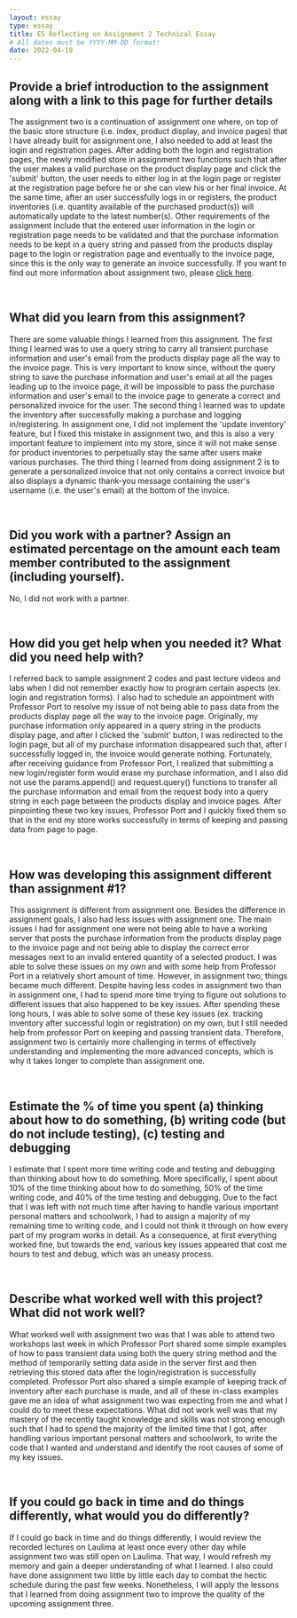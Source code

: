 ```yaml
---
layout: essay
type: essay
title: E5 Reflecting on Assignment 2 Technical Essay
# All dates must be YYYY-MM-DD format!
date: 2022-04-19
---
```


<h2>Provide a brief introduction to the assignment along with a link to this page for further details</h2>
<p>
The assignment two is a continuation of assignment one where, on top of the basic store structure (i.e. index, product display, and invoice pages) that I have already built for assignment one, I also needed to add at least the login and registration pages. After adding both the login and registration pages, the newly modified store in assignment two functions such that after the user makes a valid purchase on the product display page and click the 'submit' button, the user needs to either log in at the login page or register at the registration page before he or she can view his or her final invoice. At the same time, after an user successfully logs in or registers, the product inventories (i.e. quantity available of the purchased product(s)) will automatically update to the latest number(s). Other requirements of the assignment include that the entered user information in the login or registration page needs to be validated and that the purchase information needs to be kept in a query string and passed from the products display page to the login or registration page and eventually to the invoice page, since this is the only way to generate an invoice successfully. If you want to find out more information about assignment two, please <a href="https://dport96.github.io/ITM352/morea/150.Assignment2/experience-Assignment2_retrospective.html">click here</a>.
</p>
<br>
<h2>What did you learn from this assignment?</h2>
<p>
There are some valuable things I learned from this assignment. The first thing I learned was to use a query string to carry all transient purchase information and user's email from the products display page all the way to the invoice page. This is very important to know since, without the query string to save the purchase information and user's email at all the pages leading up to the invoice page, it will be impossible to pass the purchase information and user's email to the invoice page to generate a correct and personalized invoice for the user. The second thing I learned was to update the inventory after successfully making a purchase and logging in/registering. In assignment one, I did not implement the 'update inventory' feature, but I fixed this mistake in assignment two, and this is also a very important feature to implement into my store, since it will not make sense for product inventories to perpetually stay the same after users make various purchases. The third thing I learned from doing assignment 2 is to generate a personalized invoice that not only contains a correct invoice but also displays a dynamic thank-you message containing the user's username (i.e. the user's email) at the bottom of the invoice. 
</p>
<br>
<h2>Did you work with a partner? Assign an estimated percentage on the amount each team member contributed to the assignment (including yourself).</h2>
<p>
No, I did not work with a partner.
</p>
<br>
<h2>How did you get help when you needed it? What did you need help with?</h2>
<p>
I referred back to sample assignment 2 codes and past lecture videos and labs when I did not remember exactly how to program certain aspects (ex. login and registration forms). I also had to schedule an appointment with Professor Port to resolve my issue of not being able to pass data from the products display page all the way to the invoice page. Originally, my purchase information only appeared in a query string in the products display page, and after I clicked the 'submit' button, I was redirected to the login page, but all of my purchase information disappeared such that, after I successfully logged in, the invoice would generate nothing. Fortunately, after receiving guidance from Professor Port, I realized that submitting a new login/register form would erase my purchase information, and I also did not use the params.append() and request.query() functions to transfer all the purchase information and email from the request body into a query string in each page between the products display and invoice pages. After pinpointing these two key issues, Professor Port and I quickly fixed them so that in the end my store works successfully in terms of keeping and passing data from page to page.
</p>
<br>
<h2>How was developing this assignment different than assignment #1?</h2>
<p>
This assignment is different from assignment one. Besides the difference in assignment goals, I also had less issues with assignment one. The main issues I had for assignment one were not being able to have a working server that posts the purchase information from the products display page to the invoice page and not being able to display the correct error messages next to an invalid entered quantity of a selected product. I was able to solve these issues on my own and with some help from Professor Port in a relatively short amount of time. However, in assignment two, things became much different. Despite having less codes in assignment two than in assignment one, I had to spend more time trying to figure out solutions to different issues that also happened to be key issues. After spending these long hours, I was able to solve some of these key issues (ex. tracking inventory after successful login or registration) on my own, but I still needed help from professor Port on keeping and passing transient data. Therefore, assignment two is certainly more challenging in terms of effectively understanding and implementing the more advanced concepts, which is why it takes longer to complete than assignment one.
</p>
<br>
<h2>Estimate the % of time you spent (a) thinking about how to do something, (b) writing code (but do not include testing), (c) testing and debugging</h2>
<p>
I estimate that I spent more time writing code and testing and debugging than thinking about how to do something. More specifically, I spent about 10% of the time thinking about how to do something, 50% of the time writing code, and 40% of the time testing and debugging. Due to the fact that I was left with not much time after having to handle various important personal matters and schoolwork, I had to assign a majority of my remaining time to writing code, and I could not think it through on how every part of my program works in detail. As a consequence, at first everything worked fine, but towards the end, various key issues appeared that cost me hours to test and debug, which was an uneasy process. 
</p>
<br>
<h2>Describe what worked well with this project? What did not work well?</h2>
<p>
What worked well with assignment two was that I was able to attend two workshops last week in which Professor Port shared some simple examples of how to pass transient data using both the query string method and the method of temporarily setting data aside in the server first and then retrieving this stored data after the login/registration is successfully completed. Professor Port also shared a simple example of keeping track of inventory after each purchase is made, and all of these in-class examples gave me an idea of what assignment two was expecting from me and what I could do to meet these expectations. What did not work well was that my mastery of the recently taught knowledge and skills was not strong enough such that I had to spend the majority of the limited time that I got, after handling various important personal matters and schoolwork, to write the code that I wanted and understand and identify the root causes of some of my key issues.
</p>
<br>
<h2>If you could go back in time and do things differently, what would you do differently?</h2>
<p>
If I could go back in time and do things differently, I would review the recorded lectures on Laulima at least once every other day while assignment two was still open on Laulima. That way, I would refresh my memory and gain a deeper understanding of what I learned. I also could have done assignment two little by little each day to combat the hectic schedule during the past few weeks. Nonetheless, I will apply the lessons that I learned from doing assignment two to improve the quality of the upcoming assignment three.
</p>
<br>
